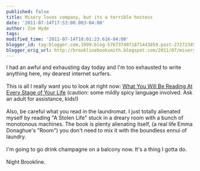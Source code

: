 ```yaml
---
published: false
title: Misery loves company, but its a terrible hostess
date: '2011-07-14T17:53:00.003-04:00'
author: Zoe Hyde
tags: 
modified_time: '2011-07-14T18:01:23.616-04:00'
blogger_id: tag:blogger.com,1999:blog-5767374071871443859.post-2727234527363305773
blogger_orig_url: http://brooklinebooksmith.blogspot.com/2011/07/misery-loves-company-but-its-terrible.html
---
```


I had an awful and exhausting day today and I'm too exhausted to write anything here, my dearest internet surfers.  <br /><br />This is all I really want you to look at right now: <a href="http://www.collegehumor.com/article/6564693/what-youre-reading-at-every-stage-of-your-life">What You Will Be Reading At Every Stage of Your Life</a> (caution: some mildly spicy language involved. Ask an adult for assistance, kids!)<br /><br />Also, be careful what you read in the laundromat. I just totally alienated myself by reading "A Stolen Life" stuck in a dreary room with a bunch of monotonous machines. The book is plenty alienating itself, (a real life Emma Donaghue's "Room") you don't need to mix it with the boundless ennui of laundry.<br /><br />I'm going to go drink champagne on a balcony now. It's a thing I gotta do.<br /><br />Night Brookline.